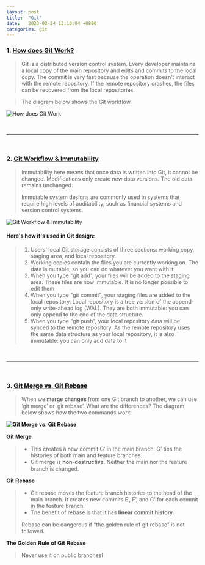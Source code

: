 ```yaml
---
layout: post
title:  "Git"
date:   2023-02-24 13:10:04 +0800
categories: git
---
```


### 1. [How does Git Work?](https://twitter.com/alexxubyte/status/1609953957174218754)

> Git is a distributed version control system.
> Every developer maintains a local copy of the main repository and edits and commits to the local copy. 
> The commit is very fast because the operation doesn’t interact with the remote repository. 
> If the remote repository crashes, the files can be recovered from the local repositories.

> The diagram below shows the Git workflow.

![How does Git Work](https://pbs.twimg.com/media/Fle0kkWaYAEAN1H?format=jpg&name=large) 

<br/>

---

<br/>

### 2. [Git Workflow & Immutability](https://twitter.com/alexxubyte/status/1622637514833166336)

> Immutability here means that once data is written into Git, it cannot be changed. Modifications only create new data versions. The old data remains unchanged.
>
> Immutable system designs are commonly used in systems that require high levels of auditability, such as financial systems and version control systems. 

![Git Workflow & Immutability](https://pbs.twimg.com/media/FoTENrjaQAInbyf?format=jpg&name=medium)

#### Here's how it's used in Git design:
> 1. Users' local Git storage consists of three sections: working copy, staging area, and local repository.
> 2. Working copies contain the files you are currently working on. The data is mutable, so you can do whatever you want with it
> 3. When you type "git add", your files will be added to the staging area. These files are now immutable. It is no longer possible to edit them
> 4. When you type "git commit", your staging files are added to the local repository. Local repository is a tree version of the append-only write-ahead log (WAL). They are both immutable: you can only append to the end of the data structure.
> 5. When you type "git push", your local repository data will be synced to the remote repository. As the remote repository uses the same data structure as your local repository, it is also immutable: you can only add data to it

<br/>

---

<br/>

### 3. [𝐆𝐢𝐭 𝐌𝐞𝐫𝐠𝐞 𝐯𝐬. 𝐆𝐢𝐭 𝐑𝐞𝐛𝐚𝐬𝐞](https://twitter.com/alexxubyte/status/1617926474279030784)

> When we 𝐦𝐞𝐫𝐠𝐞 𝐜𝐡𝐚𝐧𝐠𝐞𝐬 from one Git branch to another, we can use ‘git merge’ or ‘git rebase’. What are the differences?
> The diagram below shows how the two commands work.

![𝐆𝐢𝐭 𝐌𝐞𝐫𝐠𝐞 𝐯𝐬. 𝐆𝐢𝐭 𝐑𝐞𝐛𝐚𝐬𝐞](https://pbs.twimg.com/media/FnQHjGAakAAIzyz?format=jpg&name=large)

𝐆𝐢𝐭 𝐌𝐞𝐫𝐠𝐞
> - This creates a new commit G’ in the main branch. G’ ties the histories of both main and feature branches.
> - Git merge is 𝐧𝐨𝐧-𝐝𝐞𝐬𝐭𝐫𝐮𝐜𝐭𝐢𝐯𝐞. Neither the main nor the feature branch is changed.

𝐆𝐢𝐭 𝐑𝐞𝐛𝐚𝐬𝐞
> - Git rebase moves the feature branch histories to the head of the main branch. It creates new commits E’, F’, and G’ for each commit in the feature branch.
> - The benefit of rebase is that it has 𝐥𝐢𝐧𝐞𝐚𝐫 𝐜𝐨𝐦𝐦𝐢𝐭 𝐡𝐢𝐬𝐭𝐨𝐫𝐲.
> 
> Rebase can be dangerous if “the golden rule of git rebase” is not followed.

𝐓𝐡𝐞 𝐆𝐨𝐥𝐝𝐞𝐧 𝐑𝐮𝐥𝐞 𝐨𝐟 𝐆𝐢𝐭 𝐑𝐞𝐛𝐚𝐬𝐞
> Never use it on public branches!
